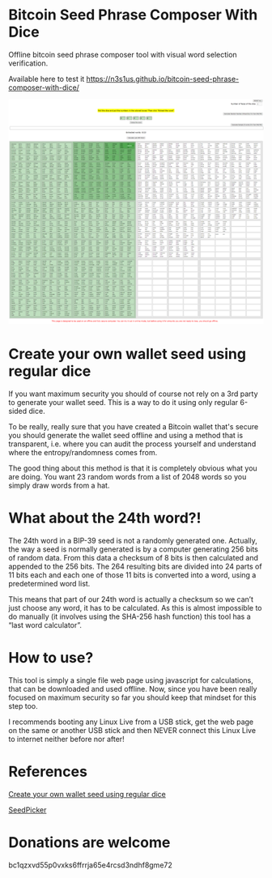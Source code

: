 # Bitcoin Seed Phrase Composer With Dice
Offline bitcoin seed phrase composer tool with visual word selection verification.

Available here to test it https://n3s1us.github.io/bitcoin-seed-phrase-composer-with-dice/

<p align="center">
  <img src="./preview.png" width="738">
</p>

# Create your own wallet seed using regular dice
If you want maximum security you should of course not rely on a 3rd party to generate your wallet seed. This is a way to do it using only regular 6-sided dice.

To be really, really sure that you have created a Bitcoin wallet that's secure you should generate the wallet seed offline and using a method that is transparent, i.e. where you can audit the process yourself and understand where the entropy/randomness comes from.

The good thing about this method is that it is completely obvious what you are doing. You want 23 random words from a list of 2048 words so you simply draw words from a hat.

# What about the 24th word?!
The 24th word in a BIP-39 seed is not a randomly generated one. Actually, the way a seed is normally generated is by a computer generating 256 bits of random data. From this data a checksum of 8 bits is then calculated and appended to the 256 bits. The 264 resulting bits are divided into 24 parts of 11 bits each and each one of those 11 bits is converted into a word, using a predetermined word list.

This means that part of our 24th word is actually a checksum so we can’t just choose any word, it has to be calculated. As this is almost impossible to do manually (it involves using the SHA-256 hash function) this tool has a “last word calculator”.

# How to use?
This tool is simply a single file web page using javascript for calculations, that can be downloaded and used offline. Now, since you have been really focused on maximum security so far you should keep that mindset for this step too.

I recommends booting any Linux Live from a USB stick, get the web page on the same or another USB stick and then NEVER connect this Linux Live to internet neither before nor after!

# References
[Create your own wallet seed using regular dice](https://en.bitcoin.se/articles/create-your-own-wallet-seed-using-regular-dice) 

[SeedPicker](https://seedpicker.net/calculator/last-word.html)



# Donations are welcome

bc1qzxvd55p0vxks6ffrrja65e4rcsd3ndhf8gme72

